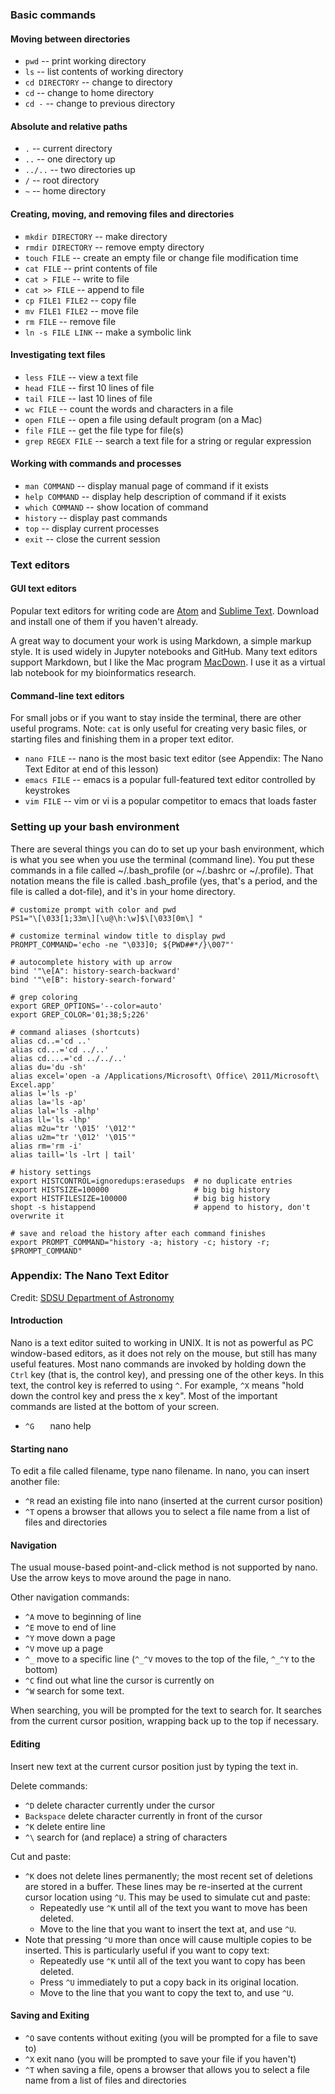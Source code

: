 ### Basic commands

#### Moving between directories

* `pwd` -- print working directory
* `ls` -- list contents of working directory
* `cd DIRECTORY` -- change to directory
* `cd` -- change to home directory
* `cd -` -- change to previous directory

#### Absolute and relative paths

* `.` -- current directory
* `..` -- one directory up
* `../..` -- two directories up
* `/` -- root directory
* `~` -- home directory

#### Creating, moving, and removing files and directories

* `mkdir DIRECTORY` -- make directory
* `rmdir DIRECTORY` -- remove empty directory
* `touch FILE` -- create an empty file or change file modification time
* `cat FILE` -- print contents of file
* `cat > FILE` -- write to file
* `cat >> FILE` -- append to file
* `cp FILE1 FILE2` -- copy file
* `mv FILE1 FILE2` -- move file
* `rm FILE` -- remove file
* `ln -s FILE LINK` -- make a symbolic link

#### Investigating text files

* `less FILE` -- view a text file
* `head FILE` -- first 10 lines of file
* `tail FILE` -- last 10 lines of file
* `wc FILE` -- count the words and characters in a file
* `open FILE` -- open a file using default program (on a Mac)
* `file FILE` -- get the file type for file(s)
* `grep REGEX FILE` -- search a text file for a string or regular expression

#### Working with commands and processes

* `man COMMAND` -- display manual page of command if it exists
* `help COMMAND` -- display help description of command if it exists
* `which COMMAND` -- show location of command
* `history` -- display past commands
* `top` -- display current processes
* `exit` -- close the current session

### Text editors

#### GUI text editors

Popular text editors for writing code are [Atom](https://atom.io) and [Sublime Text](https://www.sublimetext.com). Download and install one of them if you haven't already.

A great way to document your work is using Markdown, a simple markup style. It is used widely in Jupyter notebooks and GitHub. Many text editors support Markdown, but I like the Mac program [MacDown](http://macdown.uranusjr.com). I use it as a virtual lab notebook for my bioinformatics research.

#### Command-line text editors

For small jobs or if you want to stay inside the terminal, there are other useful programs. Note: `cat` is only useful for creating very basic files, or starting files and finishing them in a proper text editor.

* `nano FILE` -- nano is the most basic text editor (see Appendix: The Nano Text Editor at end of this lesson)
* `emacs FILE` -- emacs is a popular full-featured text editor controlled by keystrokes
* `vim FILE` -- vim or vi is a popular competitor to emacs that loads faster 

### Setting up your bash environment

There are several things you can do to set up your bash environment, which is what you see when you use the terminal (command line). You put these commands in a file called ~/.bash_profile (or ~/.bashrc or ~/.profile). That notation means the file is called .bash_profile (yes, that's a period, and the file is called a dot-file), and it's in your home directory.

```	
# customize prompt with color and pwd
PS1="\[\033[1;33m\][\u@\h:\w]$\[\033[0m\] "
	
# customize terminal window title to display pwd
PROMPT_COMMAND='echo -ne "\033]0; ${PWD##*/}\007"'
	
# autocomplete history with up arrow
bind '"\e[A": history-search-backward'
bind '"\e[B": history-search-forward'

# grep coloring
export GREP_OPTIONS='--color=auto' 
export GREP_COLOR='01;38;5;226'

# command aliases (shortcuts)
alias cd..='cd ..'
alias cd...='cd ../..'
alias cd....='cd ../../..'
alias du='du -sh'
alias excel='open -a /Applications/Microsoft\ Office\ 2011/Microsoft\ Excel.app'
alias l='ls -p'
alias la='ls -ap'
alias lal='ls -alhp'
alias ll='ls -lhp'
alias m2u="tr '\015' '\012'"
alias u2m="tr '\012' '\015'"
alias rm='rm -i'
alias taill='ls -lrt | tail'

# history settings
export HISTCONTROL=ignoredups:erasedups  # no duplicate entries
export HISTSIZE=100000                   # big big history
export HISTFILESIZE=100000               # big big history
shopt -s histappend                      # append to history, don't overwrite it

# save and reload the history after each command finishes
export PROMPT_COMMAND="history -a; history -c; history -r; $PROMPT_COMMAND"
```

### Appendix: The Nano Text Editor

Credit: [SDSU Department of Astronomy](http://mintaka.sdsu.edu/reu/nano.html)

#### Introduction

Nano is a text editor suited to working in UNIX. It is not as powerful as PC window-based editors, as it does not rely on the mouse, but still has many useful features.
Most nano commands are invoked by holding down the `Ctrl` key (that is, the control key), and pressing one of the other keys. In this text, the control key is referred to using `^`. For example, `^X` means "hold down the control key and press the x key". Most of the important commands are listed at the bottom of your screen.

* `^G	` nano help

#### Starting nano

To edit a file called filename, type nano filename.
In nano, you can insert another file:

* `^R`	read an existing file into nano (inserted at the current cursor position)
* `^T`	opens a browser that allows you to select a file name from a list of files and directories

#### Navigation

The usual mouse-based point-and-click method is not supported by nano. Use the arrow keys to move around the page in nano.

Other navigation commands:

* `^A`	move to beginning of line
* `^E`	move to end of line
* `^Y`	move down a page
* `^V`	move up a page
* `^_`	move to a specific line (`^_^V` moves to the top of the file, `^_^Y` to the bottom)
* `^C`	find out what line the cursor is currently on
* `^W`	search for some text.

When searching, you will be prompted for the text to search for. It searches from the current cursor position, wrapping back up to the top if necessary.

#### Editing

Insert new text at the current cursor position just by typing the text in.

Delete commands:

* `^D`	delete character currently under the cursor
* `Backspace`	delete character currently in front of the cursor
* `^K`	delete entire line
* `^\`	search for (and replace) a string of characters

Cut and paste:

* `^K` does not delete lines permanently; the most recent set of deletions are stored in a buffer. These lines may be re-inserted at the current cursor location using `^U`. This may be used to simulate cut and paste:
	* Repeatedly use `^K` until all of the text you want to move has been deleted.
	* Move to the line that you want to insert the text at, and use `^U`.
* Note that pressing `^U` more than once will cause multiple copies to be inserted. This is particularly useful if you want to copy text:
	* Repeatedly use `^K` until all of the text you want to copy has been deleted.
	* Press `^U` immediately to put a copy back in its original location.
	* Move to the line that you want to copy the text to, and use `^U`.

#### Saving and Exiting

* `^O`	save contents without exiting (you will be prompted for a file to save to)
* `^X`	exit nano (you will be prompted to save your file if you haven't)
* `^T`	when saving a file, opens a browser that allows you to select a file name from a list of files and directories
